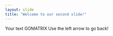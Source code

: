 ```yaml
---
layout: slide
title: "Welcome to our second slide!"
---
```

Your text GOMATRIX
Use the left arrow to go back!
